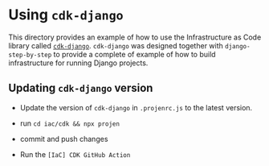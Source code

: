 # Using `cdk-django`

This directory provides an example of how to use the Infrastructure as Code library called [`cdk-django`](https://github.com/briancaffey/cdk-django). `cdk-django` was designed together with `django-step-by-step` to provide a complete of example of how to build infrastructure for running Django projects.

## Updating `cdk-django` version

- Update the version of `cdk-django` in `.projenrc.js` to the latest version.

- run `cd iac/cdk && npx projen`

- commit and push changes

- Run the `[IaC] CDK GitHub Action`
